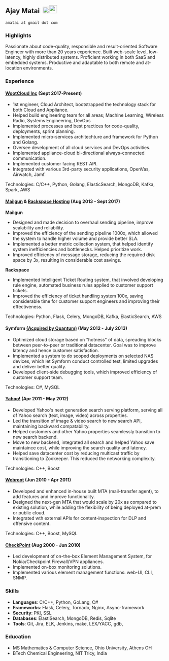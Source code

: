 ## Ajay Matai  &nbsp;[<img src="https://github.com/favicon.ico" width="20"/>](https://github.com/amatai)[<img src="https://cdn.sstatic.net/Sites/stackoverflow/company/img/logos/so/so-icon.png?v=c78bd457575a" width="25"/>](https://stackoverflow.com/users/1342137/ajay-m) <br/>
`amatai at gmail dot com`

### Highlights

Passionate about code-quality, responsible and result-oriented Software Engineer with more than 20 years experience. Built web-scale level, 
low-latency, highly distributed systems. Proficient working in both SaaS and embedded systems. Productive and adaptable to both remote and
at-location environments.

### Experience

#### [WootCloud Inc](https://www.wootcloud.com) (Sept 2017-Present)
- 1st engineer, Cloud Architect, bootstrapped the technology stack for both Cloud and Appliance.
- Helped build engineering team for all areas; Machine Learning, Wireless Radio, Systems Engineering, DevOps
- Implemented processes and best practices for code-quality, deployments, sprint planning.
- Implemented micro-services architechture and framework for Python and Golang.
- Oversee development of all cloud services and DevOps activities.
- Implemented appliance-cloud bi-directional always-connected communication.
- Implemented customer facing REST API.
- Integrated with various 3rd-party security applications, OpenVas, Airwatch, Jamf.

Technologies: C/C++, Python, Golang, ElasticSearch, MongoDB, Kafka, Spark, AWS

#### [Mailgun](https://mailgun.com) & [Rackspace Hosting](https://www.rackspace.com) (Aug 2013 - Sept 2017)
**Mailgun**
- Designed and made decision to overhaul sending pipeline, improve scalability and reliability.
- Improved the efficiency of the sending pipeline 1000x, which allowed the system to handle higher volume and provide better SLA.
- Implemented a better metric collection system, that helped identify system inefficiencies and bottlenecks. Helped prioritize work.
- Improved efficiency of message storage, reducing the required disk space by 3x, resulting in considerable cost savings.

**Rackspace**
- Implemented Intelligent Ticket Routing system, that involved developing rule engine, automated business rules applied to customer support tickets.
- Improved the efficiency of ticket handling system 100x, saving considerable time for customer support engineers and improving their effectiveness.

Technologies: Python, Flask, Celery, MongoDB, Kafka, ElasticSearch, AWS

#### Symform [(Acquired by Quantum)](http://blog.quantum.com/quantum-acquires-the-symform-cloud-storage-platform/#.W9YijHVKiV4) (May 2012 - July 2013)
- Optimized cloud storage based on "hotness" of data, spreading blocks between peer-to-peer or traditional datacenter. Goal was to improve latency and hence customer satisfaction.
- Implemented a system to do scoped deployments on selected NAS devices, which let Symform conduct controlled test, limited upgrades and deliver better quality.
- Developed client-side debugging tools, which improved efficiency of customer support team.

Technologies: C#, MySQL

#### [Yahoo!](https://www.yahoo.com/)  (Apr 2011 - May 2012)
- Developed Yahoo's next generation search serving platform, serving all of Yahoo search (text, image, video) across properties.
- Led the transition of image & video search to new search API, maintaining backward compatability.
- Helped customers and other Yahoo properties seamlessly transition to new search backend.
- Move to new backend, integrated all search and helped Yahoo save maintaince cost, while improving the search quality and latency.
- Helped save datacenter cost by reducing multicast traffic by transitioning to Zookeeper. This reduced the networking complexity. 

Technologies: C++, Boost

#### [Webroot](https://www.webroot.com/us/en)  (Jun 2010 - Apr 2011)
- Developed and enhanced in-house built MTA (mail-transfer agent), to add features and improve functionality.
- Designed the next-gen MTA that would scale by 20x as compared to existing solution, while adding the flexibility of being deployed at-prem or public cloud.
- Integrated wth external APIs for content-inspection for DLP and offensive content.

Technologies: C++, Boost, MySQL

#### [CheckPoint](https://www.checkpoint.com/) (Aug 2000 - Jun 2010)
- Led development of on-the-box Element Management System, for Nokia/Checkpoint Firewall/VPN appliances.
- Implemented on-box monitoring solutions.
- Implemented various element management functions: web-UI, CLI, SNMP. 


### Skills
- **Languages**:  C/C++, Python, GoLang, C#
- **Frameworks**: Flask, Celery, Tornado, Nginx, Async-framework
- **Security**: PKI, SSL
- **Databases**: ElastiSearch, MongoDB, Redis, Sqlite
- **Tools**: Git, Jira, ELK, Jenkins, make, LEX/YACC, gdb,


### Education
- MS Mathematics & Computer Science, Ohio University, Athens OH
- BTech Chemical Engineering, NIT Tricy, India

